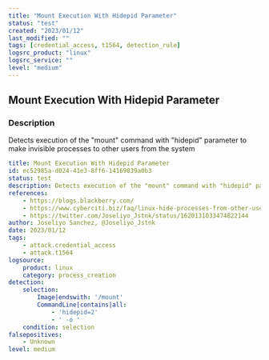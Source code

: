 ```yaml
---
title: "Mount Execution With Hidepid Parameter"
status: "test"
created: "2023/01/12"
last_modified: ""
tags: [credential_access, t1564, detection_rule]
logsrc_product: "linux"
logsrc_service: ""
level: "medium"
---
```


## Mount Execution With Hidepid Parameter

### Description

Detects execution of the "mount" command with "hidepid" parameter to make invisible processes to other users from the system

```yml
title: Mount Execution With Hidepid Parameter
id: ec52985a-d024-41e3-8ff6-14169039a0b3
status: test
description: Detects execution of the "mount" command with "hidepid" parameter to make invisible processes to other users from the system
references:
    - https://blogs.blackberry.com/
    - https://www.cyberciti.biz/faq/linux-hide-processes-from-other-users/
    - https://twitter.com/Joseliyo_Jstnk/status/1620131033474822144
author: Joseliyo Sanchez, @Joseliyo_Jstnk
date: 2023/01/12
tags:
    - attack.credential_access
    - attack.t1564
logsource:
    product: linux
    category: process_creation
detection:
    selection:
        Image|endswith: '/mount'
        CommandLine|contains|all:
            - 'hidepid=2'
            - ' -o '
    condition: selection
falsepositives:
    - Unknown
level: medium

```
